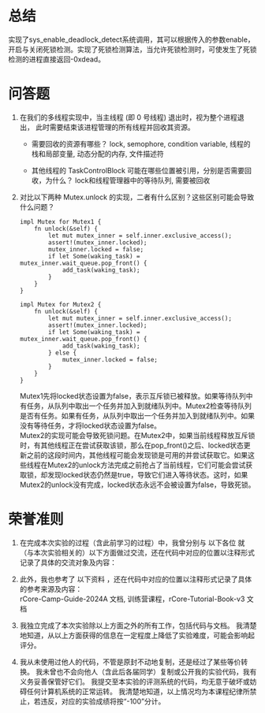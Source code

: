 # 总结
  实现了sys_enable_deadlock_detect系统调用，其可以根据传入的参数enable，开启与关闭死锁检测。实现了死锁检测算法，当允许死锁检测时，可使发生了死锁检测的进程直接返回-0xdead。

# 问答题
1. 在我们的多线程实现中，当主线程 (即 0 号线程) 退出时，视为整个进程退出， 此时需要结束该进程管理的所有线程并回收其资源。   
   - 需要回收的资源有哪些？ 
     lock, semophore, condition variable, 线程的栈和局部变量, 动态分配的内存, 文件描述符

   - 其他线程的 TaskControlBlock 可能在哪些位置被引用，分别是否需要回收，为什么？
     lock和线程管理器中的等待队列, 需要被回收

2. 对比以下两种 Mutex.unlock 的实现，二者有什么区别？这些区别可能会导致什么问题？
   ```
   impl Mutex for Mutex1 {
       fn unlock(&self) {
           let mut mutex_inner = self.inner.exclusive_access();
           assert!(mutex_inner.locked);
           mutex_inner.locked = false;
           if let Some(waking_task) = mutex_inner.wait_queue.pop_front() {
               add_task(waking_task);
           }
       }
   }

   impl Mutex for Mutex2 {
       fn unlock(&self) {
           let mut mutex_inner = self.inner.exclusive_access();
           assert!(mutex_inner.locked);
           if let Some(waking_task) = mutex_inner.wait_queue.pop_front() {
               add_task(waking_task);
           } else {
               mutex_inner.locked = false;
           }
       }
   }
   ```
   Mutex1先将locked状态设置为false，表示互斥锁已被释放。如果等待队列中有任务，从队列中取出一个任务并加入到就绪队列中。Mutex2检查等待队列是否有任务。如果有任务，从队列中取出一个任务并加入到就绪队列中。如果没有等待任务，才将locked状态设置为false。  
   Mutex2的实现可能会导致死锁问题。在Mutex2中，如果当前线程释放互斥锁时，有其他线程正在尝试获取该锁，那么在pop_front()之后、locked状态更新之前的这段时间内，其他线程可能会发现锁是可用的并尝试获取它。如果这些线程在Mutex2的unlock方法完成之前抢占了当前线程，它们可能会尝试获取锁，却发现locked状态仍然是true，导致它们进入等待状态。这时，如果Mutex2的unlock没有完成，locked状态永远不会被设置为false，导致死锁。

# 荣誉准则 
1. 在完成本次实验的过程（含此前学习的过程）中，我曾分别与 以下各位 就（与本次实验相关的）以下方面做过交流，还在代码中对应的位置以注释形式记录了具体的交流对象及内容：  
   

2. 此外，我也参考了 以下资料 ，还在代码中对应的位置以注释形式记录了具体的参考来源及内容：  
   rCore-Camp-Guide-2024A 文档, 训练营课程，rCore-Tutorial-Book-v3 文档

3. 我独立完成了本次实验除以上方面之外的所有工作，包括代码与文档。 我清楚地知道，从以上方面获得的信息在一定程度上降低了实验难度，可能会影响起评分。

4. 我从未使用过他人的代码，不管是原封不动地复制，还是经过了某些等价转换。 我未曾也不会向他人（含此后各届同学）复制或公开我的实验代码，我有义务妥善保管好它们。 我提交至本实验的评测系统的代码，均无意于破坏或妨碍任何计算机系统的正常运转。 我清楚地知道，以上情况均为本课程纪律所禁止，若违反，对应的实验成绩将按“-100”分计。